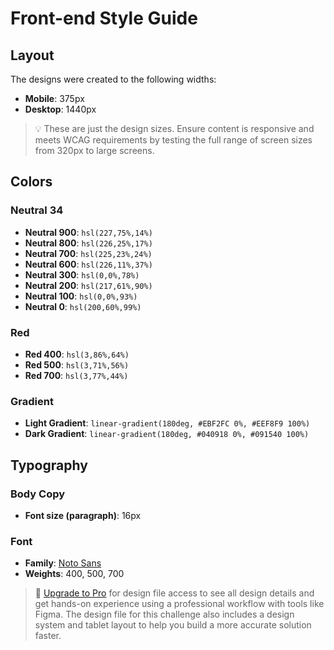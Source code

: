 # Front-end Style Guide

## Layout

The designs were created to the following widths:

- **Mobile**: 375px
- **Desktop**: 1440px

> 💡 These are just the design sizes. Ensure content is responsive and meets WCAG requirements by testing the full range of screen sizes from 320px to large screens.

## Colors

### Neutral 34

- **Neutral 900**: `hsl(227,75%,14%)`
- **Neutral 800**: `hsl(226,25%,17%)`
- **Neutral 700**: `hsl(225,23%,24%)`
- **Neutral 600**: `hsl(226,11%,37%)`
- **Neutral 300**: `hsl(0,0%,78%)`
- **Neutral 200**: `hsl(217,61%,90%)`
- **Neutral 100**: `hsl(0,0%,93%)`
- **Neutral 0**: `hsl(200,60%,99%)`

### Red

- **Red 400**: `hsl(3,86%,64%)`
- **Red 500**: `hsl(3,71%,56%)`
- **Red 700**: `hsl(3,77%,44%)`

### Gradient

- **Light Gradient**: `linear-gradient(180deg, #EBF2FC 0%, #EEF8F9 100%)`
- **Dark Gradient**: `linear-gradient(180deg, #040918 0%, #091540 100%)`

## Typography

### Body Copy

- **Font size (paragraph)**: 16px

### Font

- **Family**: [Noto Sans](https://fonts.google.com/noto/specimen/Noto+Sans)
- **Weights**: 400, 500, 700

> 💎 [Upgrade to Pro](https://www.frontendmentor.io/pro?ref=style-guide) for design file access to see all design details and get hands-on experience using a professional workflow with tools like Figma. The design file for this challenge also includes a design system and tablet layout to help you build a more accurate solution faster.